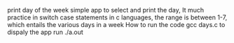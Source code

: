 print day of the week simple app to select and print the day,
It much  practice in switch case statements in c languages,
the range is between 1-7, which entails the various days in a week 
How to run the code 
gcc days.c
to dispaly the app
run ./a.out


